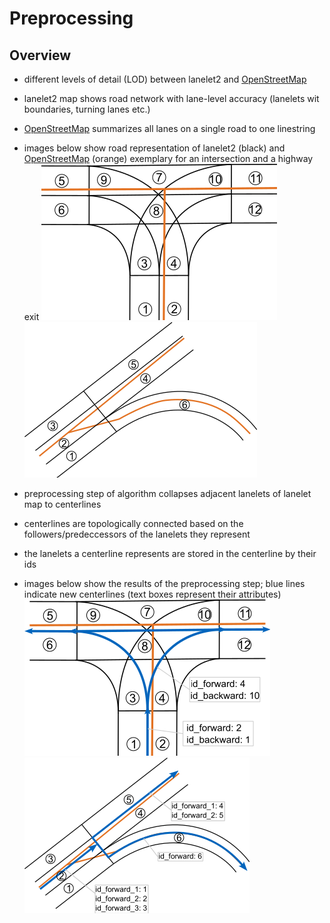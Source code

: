 # Preprocessing

## Overview

- different levels of detail (LOD) between lanelet2 and [OpenStreetMap](openstreetmap.org/)
- lanelet2 map shows road network with lane-level accuracy (lanelets wit boundaries, turning lanes etc.)
- [OpenStreetMap](openstreetmap.org/) summarizes all lanes on a single road to one linestring
- images below show road representation of lanelet2 (black) and [OpenStreetMap](openstreetmap.org/) (orange) exemplary for an intersection and a highway exit
  ![image](img/lod_ll_osm_corner.png) ![image](img/lod_ll_osm_highway.png)

- preprocessing step of algorithm collapses adjacent lanelets of lanelet map to centerlines
- centerlines are topologically connected based on the followers/predeccessors of the lanelets they represent
- the lanelets a centerline represents are stored in the centerline by their ids
- images below show the results of the preprocessing step; blue lines indicate new centerlines (text boxes represent their attributes)
  ![image](img/ll_collapsed_corner.png) ![image](img/ll_collapsed_highway.png)
